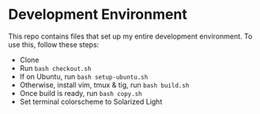 # Development Environment
This repo contains files that set up my entire development environment. To use this, follow these steps:
- Clone
- Run `bash checkout.sh`
- If on Ubuntu, run `bash setup-ubuntu.sh`
- Otherwise, install vim, tmux & tig, run `bash build.sh`
- Once build is ready, run `bash copy.sh`
- Set terminal colorscheme to Solarized Light
